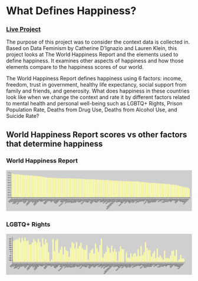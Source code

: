 # What Defines Happiness?

### [Live Project](https://isabelstoddart.github.io/What-Defines-Happiness/)

The purpose of this project was to consider the context data is collected in. Based on Data Feminism by Catherine D’Ignazio and Lauren Klein, this project looks at The World Happiness Report and the elements used to define happiness. It examines other aspects of happiness and how those elements compare to the happiness scores of our world. 

The World Happiness Report defines happiness using 6 factors: income, freedom, trust in government, healthy life expectancy, social support from family and friends, and generosity. What does happiness in these countries look like when we change the context and rate it by different factors related to mental health and personal well-being such as LGBTQ+ Rights, Prison Population Rate, Deaths from Drug Use, Deaths from Alcohol Use, and Suicide Rate? 

## World Happiness Report scores vs other factors that determine happiness

### World Happiness Report
![](images/worldhappinessreport.png)

### LGBTQ+ Rights
![](images/lgbtq+.png)
